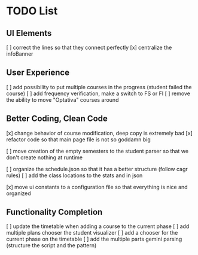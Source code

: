 # TODO List

## UI Elements
[ ] correct the lines so that they connect perfectly
[x] centralize the infoBanner

## User Experience
[ ] add possibility to put multiple courses in the progress (student failed the course)
[ ] add frequency verification, make a switch to FS or FI
[ ] remove the ability to move "Optativa" courses around

## Better Coding, Clean Code
[x] change behavior of course modification, deep copy is extremely bad
[x] refactor code so that main page file is not so goddamn big

[ ] move creation of the empty semesters to the student parser so that we don't create nothing at runtime

[ ] organize the schedule.json so that it has a better structure (follow cagr rules)
[ ] add the class locations to the stats and in json

[x] move ui constants to a configuration file so that everything is nice and organized

## Functionality Completion
[ ] update the timetable when adding a course to the current phase
[ ] add multiple plans chooser the student visualizer
[ ] add a chooser for the current phase on the timetable
[ ] add the multiple parts gemini parsing (structure the script and the pattern) 